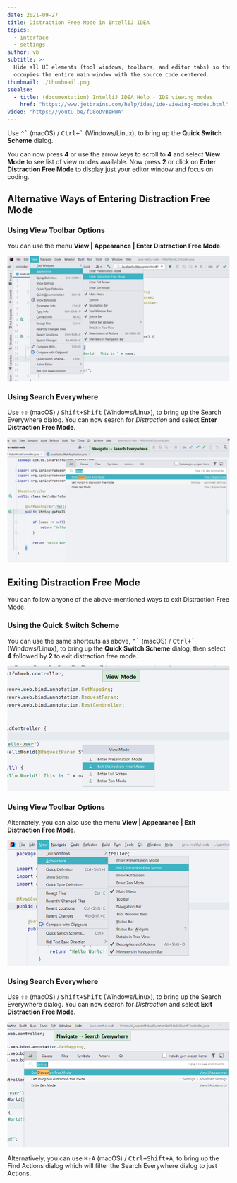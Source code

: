 ```yaml
---
date: 2021-09-27
title: Distraction Free Mode in IntelliJ IDEA
topics:
  - interface
  - settings
author: vb
subtitle: >-
  Hide all UI elements (tool windows, toolbars, and editor tabs) so the editor
  occupies the entire main window with the source code centered.
thumbnail: ./thumbnail.png
seealso:
  - title: (documentation) IntelliJ IDEA Help - IDE viewing modes
    href: "https://www.jetbrains.com/help/idea/ide-viewing-modes.html"
video: "https://youtu.be/fO8oDVBsHWA"
---
```


Use <kbd>⌃\`</kbd> (macOS) / <kbd>Ctrl+\`</kbd> (Windows/Linux), to bring up the **Quick Switch Scheme** dialog.

You can now press **4** or use the arrow keys to scroll to **4** and select **View Mode** to see list of view modes available. Now press **2** or click on **Enter Distraction Free Mode** to display just your editor window and focus on coding.

## Alternative Ways of Entering Distraction Free Mode

### Using View Toolbar Options

You can use the menu **View | Appearance | Enter Distraction Free Mode**.

![Enter Distraction Free Mode using View Toolbar](distraction-free-mode-using-menu.png)

### Using Search Everywhere

Use <kbd>⇧⇧</kbd> (macOS) / <kbd>Shift+Shift</kbd> (Windows/Linux), to bring up the Search Everywhere dialog. You can now search for _Distraction_ and select **Enter Distraction Free Mode**.

![Enter Distraction Free Mode using Search Everywhere](distraction-free-mode-search-everywhere.png)

## Exiting Distraction Free Mode

You can follow anyone of the above-mentioned ways to exit Distraction Free Mode.

### Using the Quick Switch Scheme

You can use the same shortcuts as above, <kbd>⌃\`</kbd> (macOS) / <kbd>Ctrl+\`</kbd> (Windows/Linux), to bring up the **Quick Switch Scheme** dialog, then select **4** followed by **2** to exit distraction free mode.

![Exit Distraction Free Mode from Quick Switch Scheme](exit-distraction-free-mode-schema-switch.png)

### Using View Toolbar Options

Alternately, you can also use the menu **View | Appearance | Exit Distraction Free Mode**.

![Exit Distraction Free Mode using Toolbar Options](exit-distraction-free-mode-menu.png)

### Using Search Everywhere

Use <kbd>⇧⇧</kbd> (macOS) / <kbd>Shift+Shift</kbd> (Windows/Linux), to bring up the Search Everywhere dialog. You can now search for _Distraction_ and select **Exit Distraction Free Mode**.

![Toggle Distraction Free Mode using Search Everywhere](exit-distraction-free-mode-searcheverywhere.png)

Alternatively, you can use <kbd>⌘⇧A</kbd> (macOS) / <kbd>Ctrl+Shift+A</kbd>, to bring up the Find Actions dialog which will filter the Search Everywhere dialog to just Actions.

